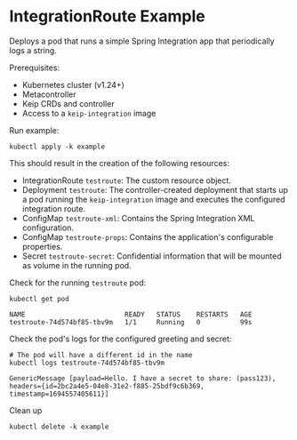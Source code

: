 # IntegrationRoute Example

Deploys a pod that runs a simple Spring Integration app that periodically logs a string.

Prerequisites:

- Kubernetes cluster (v1.24+)
- Metacontroller
- Keip CRDs and controller
- Access to a `keip-integration` image

Run example:

```shell
kubectl apply -k example
```

This should result in the creation of the following resources:

- IntegrationRoute `testroute`: The custom resource object.
- Deployment `testroute`: The controller-created deployment that starts up a pod running
  the `keip-integration` image and executes the configured integration route.
- ConfigMap `testroute-xml`: Contains the Spring Integration XML configuration.
- ConfigMap `testroute-props`: Contains the application's configurable properties.
- Secret `testroute-secret`: Confidential information that will be mounted as volume in the running
  pod.

Check for the running `testroute` pod:

```shell
kubectl get pod

NAME                         READY   STATUS    RESTARTS   AGE
testroute-74d574bf85-tbv9m   1/1     Running   0          99s
```

Check the pod's logs for the configured greeting and secret:
```shell
# The pod will have a different id in the name
kubectl logs testroute-74d574bf85-tbv9m

GenericMessage [payload=Hello. I have a secret to share: (pass123), headers={id=2bc2a4e5-04e8-31e2-f885-25bdf9c6b369, timestamp=1694557405611}]

```

Clean up

```shell
kubectl delete -k example
```